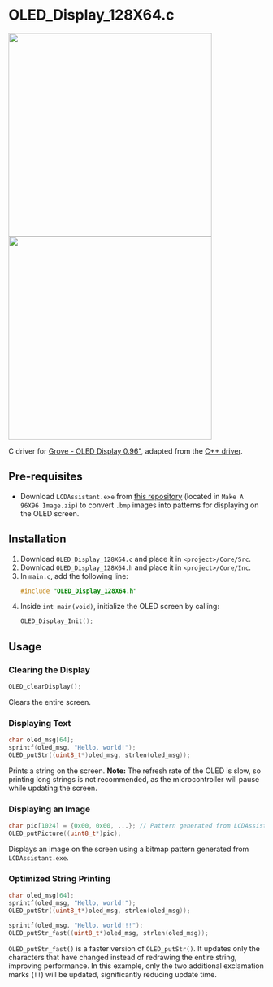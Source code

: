 # OLED_Display_128X64.c  

<img src=https://statics3.seeedstudio.com/seeed/img/2016-09/6hLLXlBnfODAcWlp2wlaep3j.jpg width=400>   <img src=https://statics3.seeedstudio.com/seeed/img/2016-09/DwdeSLxipUJdCgsFZDI2wtYD.jpg width=400>  

C driver for [Grove - OLED Display 0.96"](https://www.seeedstudio.com/s/Grove-OLED-Display-0.96%22-p-781.html), adapted from the [C++ driver](https://github.com/Seeed-Studio/OLED_Display_128X64).

## Pre-requisites  
- Download `LCDAssistant.exe` from [this repository](https://github.com/mcauser/Grove-OLED-Display-96x96) (located in `Make A 96X96 Image.zip`) to convert `.bmp` images into patterns for displaying on the OLED screen.

## Installation  
1. Download `OLED_Display_128X64.c` and place it in `<project>/Core/Src`.
2. Download `OLED_Display_128X64.h` and place it in `<project>/Core/Inc`.
3. In `main.c`, add the following line:
   ```c
   #include "OLED_Display_128X64.h"
   ```
4. Inside `int main(void)`, initialize the OLED screen by calling:
   ```c
   OLED_Display_Init();
   ```

## Usage  

### Clearing the Display  
```c
OLED_clearDisplay();
```
Clears the entire screen.

### Displaying Text  
```c
char oled_msg[64];
sprintf(oled_msg, "Hello, world!");
OLED_putStr((uint8_t*)oled_msg, strlen(oled_msg));
```
Prints a string on the screen. **Note:** The refresh rate of the OLED is slow, so printing long strings is not recommended, as the microcontroller will pause while updating the screen.

### Displaying an Image  
```c
char pic[1024] = {0x00, 0x00, ...}; // Pattern generated from LCDAssistant.exe
OLED_putPicture((uint8_t*)pic);
```
Displays an image on the screen using a bitmap pattern generated from `LCDAssistant.exe`.

### Optimized String Printing  
```c
char oled_msg[64];
sprintf(oled_msg, "Hello, world!");
OLED_putStr((uint8_t*)oled_msg, strlen(oled_msg));

sprintf(oled_msg, "Hello, world!!!");
OLED_putStr_fast((uint8_t*)oled_msg, strlen(oled_msg));
```
`OLED_putStr_fast()` is a faster version of `OLED_putStr()`. It updates only the characters that have changed instead of redrawing the entire string, improving performance. In this example, only the two additional exclamation marks (`!!`) will be updated, significantly reducing update time.

